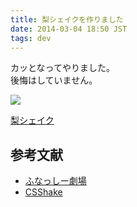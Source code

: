```yaml
---
title: 梨シェイクを作りました
date: 2014-03-04 18:50 JST
tags: dev
---
```


カッとなってやりました。  
後悔はしていません。

<img class='img-responsive img-rounded' src='/images/2014/nashijiru.png' />

[梨シェイク](/dev/shake)

## 参考文献

- [ふなっしー劇場](http://terawarosu.jimdo.com/)
- [CSShake](http://elrumordelaluz.github.io/csshake/)
